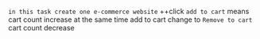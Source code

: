 ``in this task create one e-commerce website``
++click ``add to cart`` means cart count increase at the same time add to cart change to ``Remove to cart`` cart count decrease